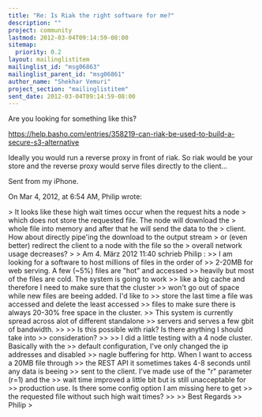 ```yaml
---
title: "Re: Is Riak the right software for me?"
description: ""
project: community
lastmod: 2012-03-04T09:14:59-08:00
sitemap:
  priority: 0.2
layout: mailinglistitem
mailinglist_id: "msg06863"
mailinglist_parent_id: "msg06861"
author_name: "Shekhar Vemuri"
project_section: "mailinglistitem"
sent_date: 2012-03-04T09:14:59-08:00
---
```



Are you looking for something like this? 

https://help.basho.com/entries/358219-can-riak-be-used-to-build-a-secure-s3-alternative

Ideally you would run a reverse proxy in front of riak. So riak would be your 
store and the reverse proxy would serve files directly to the client...

Sent from my iPhone.

On Mar 4, 2012, at 6:54 AM, Philip  wrote:

&gt; It looks like these high wait times occur when the request hits a node
&gt; which does not store the requested file. The node will download the
&gt; whole file into memory and after that he will send the data to the
&gt; client. How about directly pipe'ing the download to the output stream
&gt; or (even better) redirect the client to a node with the file so the
&gt; overall network usage decreases?
&gt; 
&gt; Am 4. März 2012 11:40 schrieb Philip :
&gt;&gt; I am looking for a software to host millions of files in the order of
&gt;&gt; 2-20MB for web serving. A few (~5%) files are "hot" and accessed
&gt;&gt; heavily but most of the files are cold. The system is going to work
&gt;&gt; like a big cache and therefore I need to make sure that the cluster
&gt;&gt; won't go out of space while new files are beeing added. I'd like to
&gt;&gt; store the last time a file was accessed and delete the least accessed
&gt;&gt; files to make sure there is always 20-30% free space in the cluster.
&gt;&gt; This system is currently spread across alot of different standalone
&gt;&gt; servers and serves a few gbit of bandwidth.
&gt;&gt; 
&gt;&gt; Is this possible with riak? Is there anything I should take into 
&gt;&gt; consideration?
&gt;&gt; 
&gt;&gt; I did a little testing with a 4 node cluster. Basically with the
&gt;&gt; default configuration, I've only changed the ip addresses and disabled
&gt;&gt; nagle buffering for http. When I want to access a 20MB file through
&gt;&gt; the REST API it sometimes takes 4-8 seconds until any data is beeing
&gt;&gt; sent to the client. I've made use of the "r" parameter (r=1) and the
&gt;&gt; wait time improved a little bit but is still unacceptable for
&gt;&gt; production use. Is there some config option I am missing here to get
&gt;&gt; the requested file without such high wait times?
&gt;&gt; 
&gt;&gt; Best Regards
&gt;&gt; Philip
&gt; 

